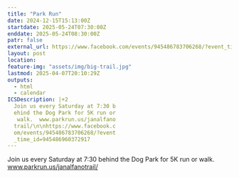 ```yaml
---
title: "Park Run"
date: 2024-12-15T15:13:00Z
startdate: 2025-05-24T07:30:00Z
enddate: 2025-05-24T08:30:00Z
patr: false
external_url: https://www.facebook.com/events/945486783706268/?event_time_id=945486960372917
layout: post
location: 
feature-img: "assets/img/big-trail.jpg"
lastmod: 2025-04-07T20:10:29Z
outputs:
  - html
  - calendar
ICSDescription: |+2
  Join us every Saturday at 7:30 b  ehind the Dog Park for 5K run or   walk.  www.parkrun.us/janalfano  trail/\n\nhttps://www.facebook.c  om/events/945486783706268/?event  _time_id=945486960372917
---
```


Join us every Saturday at 7&#58;30 behind the Dog Park for 5K run or walk.  www.parkrun.us/janalfanotrail/<br>
  <br>
  
